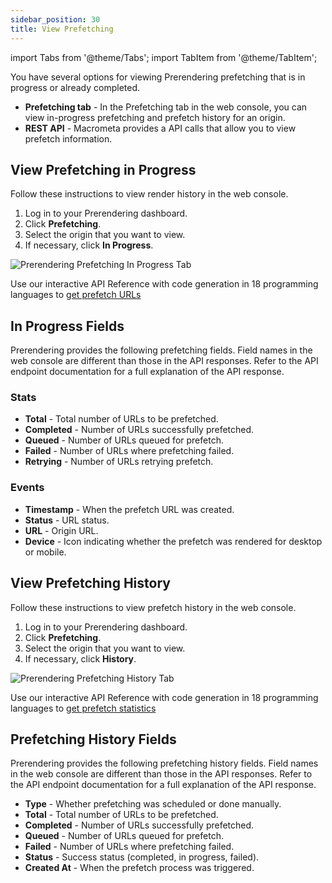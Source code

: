 ```yaml
---
sidebar_position: 30
title: View Prefetching
---
```

import Tabs from '@theme/Tabs';
import TabItem from '@theme/TabItem';

You have several options for viewing Prerendering prefetching that is in progress or already completed.

- **Prefetching tab** - In the Prefetching tab in the web console, you can view in-progress prefetching and prefetch history for an origin.
- **REST API** - Macrometa provides a API calls that allow you to view prefetch information.

## View Prefetching in Progress

<Tabs groupId="operating-systems">
<TabItem value="console" label="Web Console">

Follow these instructions to view render history in the web console.

1. Log in to your Prerendering dashboard.
2. Click **Prefetching**.
3. Select the origin that you want to view.
4. If necessary, click **In Progress**.

![Prerendering Prefetching In Progress Tab](/img/prerendering/prefetching-in-progress.png)

</TabItem>
<TabItem value="api" label="REST API">

Use our interactive API Reference with code generation in 18 programming languages to [get prefetch URLs](https://www.macrometa.com/docs/apiPrerendering#/paths/api-prerender-v1-origins-origin--prefetch-urls/get)

</TabItem>
</Tabs>

## In Progress Fields

Prerendering provides the following prefetching fields. Field names in the web console are different than those in the API responses. Refer to the API endpoint documentation for a full explanation of the API response.

### Stats

- **Total** - Total number of URLs to be prefetched.
- **Completed** - Number of URLs successfully prefetched.
- **Queued** - Number of URLs queued for prefetch.
- **Failed** - Number of URLs where prefetching failed.
- **Retrying** - Number of URLs retrying prefetch.

### Events

- **Timestamp** - When the prefetch URL was created.
- **Status** - URL status.
- **URL** - Origin URL.
- **Device** - Icon indicating whether the prefetch was rendered for desktop or mobile.

## View Prefetching History

<Tabs groupId="operating-systems2">
<TabItem value="console" label="Web Console">

Follow these instructions to view prefetch history in the web console.

1. Log in to your Prerendering dashboard.
2. Click **Prefetching**.
3. Select the origin that you want to view.
4. If necessary, click **History**.

![Prerendering Prefetching History Tab](/img/prerendering/prefetching-history.png)

</TabItem>
<TabItem value="api" label="REST API">

Use our interactive API Reference with code generation in 18 programming languages to [get prefetch statistics](https://www.macrometa.com/docs/apiPrerendering#/paths/api-prerender-v1-metrics-stats-prefetch-origin/get)

</TabItem>
</Tabs>

## Prefetching History Fields

Prerendering provides the following prefetching history fields. Field names in the web console are different than those in the API responses. Refer to the API endpoint documentation for a full explanation of the API response.

- **Type** - Whether prefetching was scheduled or done manually.
- **Total** - Total number of URLs to be prefetched.
- **Completed** - Number of URLs successfully prefetched.
- **Queued** - Number of URLs queued for prefetch.
- **Failed** - Number of URLs where prefetching failed.
- **Status** - Success status (completed, in progress, failed).
- **Created At** - When the prefetch process was triggered.
